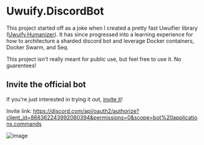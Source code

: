 # Uwuify.DiscordBot

This project started off as a joke when I created a pretty fast Uwuifier library ([Uwuify.Humanizer](https://github.com/nickmartin1ee7/Uwuify.Humanizer)).
It has since progressed into a learning experience for how to architecture a sharded discord bot and leverage Docker containers, Docker Swarm, and Seq.

This project isn't really meant for public use, but feel free to use it. No guarentees!

## Invite the official bot

If you're just interested in trying it out, [invite it](https://discord.com/api/oauth2/authorize?client_id=868362243992080394&permissions=0&scope=bot%20applications.commands)!

Invite link: https://discord.com/api/oauth2/authorize?client_id=868362243992080394&permissions=0&scope=bot%20applications.commands

![image](https://user-images.githubusercontent.com/58752614/206926444-3bffa6b6-b68b-46e7-b80f-e08e594452ae.png)
